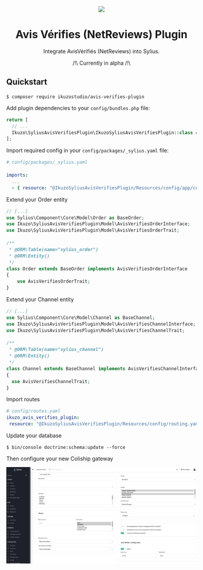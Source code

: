 <p align="center">
    <a href="https://sylius.com" target="_blank">
        <img src="https://demo.sylius.com/assets/shop/img/logo.png" />
    </a>
</p>

<h1 align="center">Avis Vérifies (NetReviews) Plugin</h1>

<p align="center">Integrate AvisVérifiés (NetReviews) into Sylius.</p>
<p align="center">/!\ Currently in alpha /!\</p>

## Quickstart


```
$ composer require ikuzostudio/avis-verifies-plugin
```

Add plugin dependencies to your `config/bundles.php` file:

```php
return [
  // ...
  Ikuzo\SyliusAvisVerifiesPlugin\IkuzoSyliusAvisVerifiesPlugin::class => ['all' => true],
];
```

Import required config in your `config/packages/_sylius.yaml` file:

```yaml
# config/packages/_sylius.yaml

imports:
  ...
  - { resource: "@IkuzoSyliusAvisVerifiesPlugin/Resources/config/app/config.yaml"}
```


Extend your Order entity
```php
// [...]
use Sylius\Component\Core\Model\Order as BaseOrder;
use Ikuzo\SyliusAvisVerifiesPlugin\Model\AvisVerifiesOrderInterface;
use Ikuzo\SyliusAvisVerifiesPlugin\Model\AvisVerifiesOrderTrait;

/**
 * @ORM\Table(name="sylius_order")
 * @ORM\Entity()
 */
class Order extends BaseOrder implements AvisVerifiesOrderInterface
{
    use AvisVerifiesOrderTrait;
}
```

Extend your Channel entity
```php
// [...]
use Sylius\Component\Core\Model\Channel as BaseChannel;
use Ikuzo\SyliusAvisVerifiesPlugin\Model\AvisVerifiesChannelInterface;
use Ikuzo\SyliusAvisVerifiesPlugin\Model\AvisVerifiesChannelTrait;

/**
 * @ORM\Table(name="sylius_channel")
 * @ORM\Entity()
 */
class Channel extends BaseChannel implements AvisVerifiesChannelInterface
{
  use AvisVerifiesChannelTrait;
}
```

Import routes
```yaml
# config/routes.yaml
ikuzo_avis_verifies_plugin:
 resource: "@IkuzoSyliusAvisVerifiesPlugin/Resources/config/routing.yaml"
```

Update your database

```
$ bin/console doctrine:schema:update --force
```

Then configure your new Coliship gateway 

<img src="doc/config.png" />

